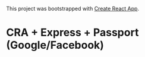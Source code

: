 This project was bootstrapped with [Create React App](https://github.com/facebookincubator/create-react-app).

# CRA + Express + Passport (Google/Facebook)
